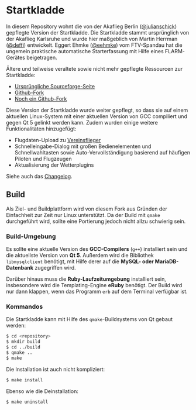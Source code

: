 # Startkladde

In diesem Repository wohnt die von der Akaflieg Berlin ([@julianschick](https://github.com/julianschick)) gepflegte Version der Startkladde. Die Startkladde stammt ursprünglich von der Akaflieg Karlsruhe und wurde hier maßgeblich von Martin Herrman ([@deffi](https://github.com/deffi)) entwickelt. Eggert Ehmke ([@eehmke](https://github.com/eehmke)) vom FTV-Spandau hat die ungemein praktische automatische Starterfassung mit Hilfe eines FLARM-Gerätes beigetragen.

Ältere und teilweise veraltete sowie nicht mehr gepflegte Ressourcen zur Startkladde:

* [Ursprüngliche Sourceforge-Seite](http://startkladde.sourceforge.net/)
* [Github-Fork](https://github.com/startkladde/startkladde)
* [Noch ein Github-Fork](https://github.com/fb/startkladde)

Diese Version der Startkladde wurde weiter gepflegt, so dass sie auf einem aktuellen Linux-System mit einer aktuellen Version von GCC compiliert und gegen Qt 5 gelinkt werden kann. Zudem wurden einige weitere Funktionalitäten hinzugefügt:

* Flugdaten-Upload zu [Vereinsflieger](https://vereinsflieger.de)
* Schnelleingabe-Dialog mit großen Bedienelementen und Schnellwahltasten sowie Auto-Vervollständigung basierend auf häufigen Piloten und Flugzeugen
* Aktualisierung der Wetterplugins

Siehe auch das [Changelog](CHANGELOG.md).

## Build

Als Ziel- und Buildplattform wird von diesem Fork aus Gründen der Einfachheit zur Zeit nur Linux unterstützt. Da der Build mit `qmake` durchgeführt wird,
sollte eine Portierung jedoch nicht allzu schwierig sein.

### Build-Umgebung

Es sollte eine aktuelle Version des **GCC-Compilers** (`g++`) installiert sein und die aktuellste Version von **Qt 5**. Außerdem wird die Bibliothek `libmysqlclient` benötigt, mit Hilfe
derer auf die **MySQL- oder MariaDB-Datenbank** zugegriffen wird.

Darüber hinaus muss die **Ruby-Laufzeitumgebung** installiert sein, insbesondere wird die Templating-Engine __eRuby__ benötigt. Der Build wird nur dann klappen, wenn das Programm `erb` auf dem Terminal verfügbar ist.

### Kommandos

Die Startkladde kann mit Hilfe des `qmake`-Buildsystems von Qt gebaut werden:

```bash
$ cd <repository>
$ mkdir build
$ cd ../build
$ qmake ..
$ make
```

Die Installation ist auch nicht kompliziert:

```bash
$ make install
```

Ebenso wie die Deinstallation:
```bash
$ make uninstall
```
